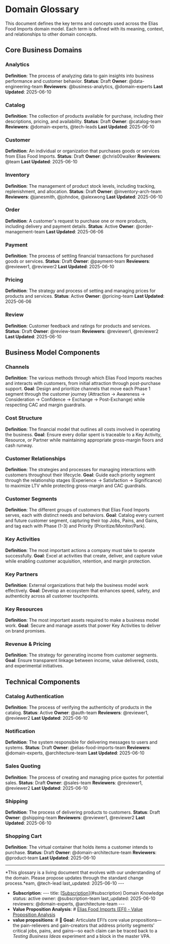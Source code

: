 # Domain Glossary

This document defines the key terms and concepts used across the Elias Food Imports domain model. Each term is defined with its meaning, context, and relationships to other domain concepts.

## Core Business Domains

### Analytics
**Definition**: The process of analyzing data to gain insights into business performance and customer behavior.
**Status**: Draft
**Owner**: @data-engineering-team
**Reviewers**: @business-analytics, @domain-experts
**Last Updated**: 2025-06-10

### Catalog
**Definition**: The collection of products available for purchase, including their descriptions, pricing, and availability.
**Status**: Draft
**Owner**: @catalog-team
**Reviewers**: @domain-experts, @tech-leads
**Last Updated**: 2025-06-10

### Customer
**Definition**: An individual or organization that purchases goods or services from Elias Food Imports.
**Status**: Draft
**Owner**: @chris00walker
**Reviewers**: @team
**Last Updated**: 2025-06-10

### Inventory
**Definition**: The management of product stock levels, including tracking, replenishment, and allocation.
**Status**: Draft
**Owner**: @inventory-arch-team
**Reviewers**: @janesmith, @johndoe, @alexwong
**Last Updated**: 2025-06-10

### Order
**Definition**: A customer's request to purchase one or more products, including delivery and payment details.
**Status**: Active
**Owner**: @order-management-team
**Last Updated**: 2025-06-06

### Payment
**Definition**: The process of settling financial transactions for purchased goods or services.
**Status**: Draft
**Owner**: @payment-team
**Reviewers**: @reviewer1, @reviewer2
**Last Updated**: 2025-06-10

### Pricing
**Definition**: The strategy and process of setting and managing prices for products and services.
**Status**: Active
**Owner**: @pricing-team
**Last Updated**: 2025-06-06

### Review
**Definition**: Customer feedback and ratings for products and services.
**Status**: Draft
**Owner**: @review-team
**Reviewers**: @reviewer1, @reviewer2
**Last Updated**: 2025-06-10

## Business Model Components

### Channels
**Definition**: The various methods through which Elias Food Imports reaches and interacts with customers, from initial attraction through post-purchase support.
**Goal**: Design and prioritize channels that move each Phase 1 segment through the customer journey (Attraction → Awareness → Consideration → Confidence → Exchange → Post-Exchange) while respecting CAC and margin guardrails.

### Cost Structure
**Definition**: The financial model that outlines all costs involved in operating the business.
**Goal**: Ensure every dollar spent is traceable to a Key Activity, Resource, or Partner while maintaining appropriate gross-margin floors and cash runway.

### Customer Relationships
**Definition**: The strategies and processes for managing interactions with customers throughout their lifecycle.
**Goal**: Guide each priority segment through the relationship stages (Experience → Satisfaction → Significance) to maximize LTV while protecting gross-margin and CAC guardrails.

### Customer Segments
**Definition**: The different groups of customers that Elias Food Imports serves, each with distinct needs and behaviors.
**Goal**: Catalog every current and future customer segment, capturing their top Jobs, Pains, and Gains, and tag each with Phase (1-3) and Priority (Prioritize/Monitor/Park).

### Key Activities
**Definition**: The most important actions a company must take to operate successfully.
**Goal**: Excel at activities that create, deliver, and capture value while enabling customer acquisition, retention, and margin protection.

### Key Partners
**Definition**: External organizations that help the business model work effectively.
**Goal**: Develop an ecosystem that enhances speed, safety, and authenticity across all customer touchpoints.

### Key Resources
**Definition**: The most important assets required to make a business model work.
**Goal**: Secure and manage assets that power Key Activities to deliver on brand promises.

### Revenue & Pricing
**Definition**: The strategy for generating income from customer segments.
**Goal**: Ensure transparent linkage between income, value delivered, costs, and experimental initiatives.

## Technical Components

### Catalog Authentication
**Definition**: The process of verifying the authenticity of products in the catalog.
**Status**: Active
**Owner**: @auth-team
**Reviewers**: @reviewer1, @reviewer2
**Last Updated**: 2025-06-10

### Notification
**Definition**: The system responsible for delivering messages to users and systems.
**Status**: Draft
**Owner**: @elias-food-imports-team
**Reviewers**: @domain-experts, @architecture-team
**Last Updated**: 2025-06-10

### Sales Quoting
**Definition**: The process of creating and managing price quotes for potential sales.
**Status**: Draft
**Owner**: @sales-team
**Reviewers**: @reviewer1, @reviewer2
**Last Updated**: 2025-06-10

### Shipping
**Definition**: The process of delivering products to customers.
**Status**: Draft
**Owner**: @shipping-team
**Reviewers**: @reviewer1, @reviewer2
**Last Updated**: 2025-06-10

### Shopping Cart
**Definition**: The virtual container that holds items a customer intends to purchase.
**Status**: Draft
**Owner**: @domain-architecture-team
**Reviewers**: @product-team
**Last Updated**: 2025-06-10

---
*This glossary is a living document that evolves with our understanding of the domain. Please propose updates through the standard change process.*eam, @tech-lead last_updated: 2025-06-10 ---
- **Subscription**: --- title: [[Subscription](#subscription)](#subscription) Domain Knowledge status: active owner: @subscription-team last_updated: 2025-06-10 reviewers: @domain-experts, @architecture-team ---
- **Value Proposition Analysis**: # [Elias Food Imports (EFI) \- Value Proposition Analysis](https://www.figma.com/file/GLPem1dl33hlzAWhA7LNwW/EFI-Business-Model?type=whiteboard&node-id=0%3A1&t=rzqZYPNmgR2rqWdI-1)
- **value propositions**: # **🎯 Goal:** Articulate EFI’s core value propositions—the pain-relievers and gain-creators that address priority segments’ critical jobs, pains, and gains—so each claim can be traced back to a *Testing Business Ideas* experiment and a block in the master VPA.
